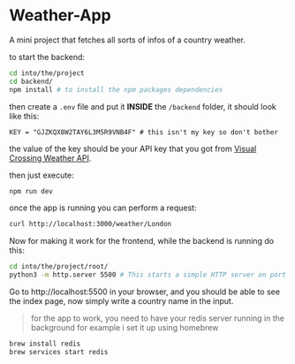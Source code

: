 # Weather-App
A mini project that fetches all sorts of infos of a country weather.

to start the backend:

```sh
cd into/the/project
cd backend/
npm install # to install the npm packages dependencies
```

then create a `.env` file and put it **INSIDE** the `/backend` folder, it should look like this:

```
KEY = "GJZKQX8W2TAY6L3M5R9VNB4F" # this isn't my key so don't bother
```

the value of the key should be your API key that you got from [Visual Crossing Weather API](https://www.visualcrossing.com).

then just execute:

```sh
npm run dev
```

once the app is running you can perform a request:

```sh
curl http://localhost:3000/weather/London
```

Now for making it work for the frontend, while the backend is running do this:

```sh
cd into/the/project/root/
python3 -m http.server 5500 # This starts a simple HTTP server on port 5500
```

Go to http://localhost:5500 in your browser, and you should be able to see the index page, now simply write a country name in the input.

> for the app to work, you need to have your redis server running in the background for example i set it up using homebrew

```sh
brew install redis
brew services start redis
```